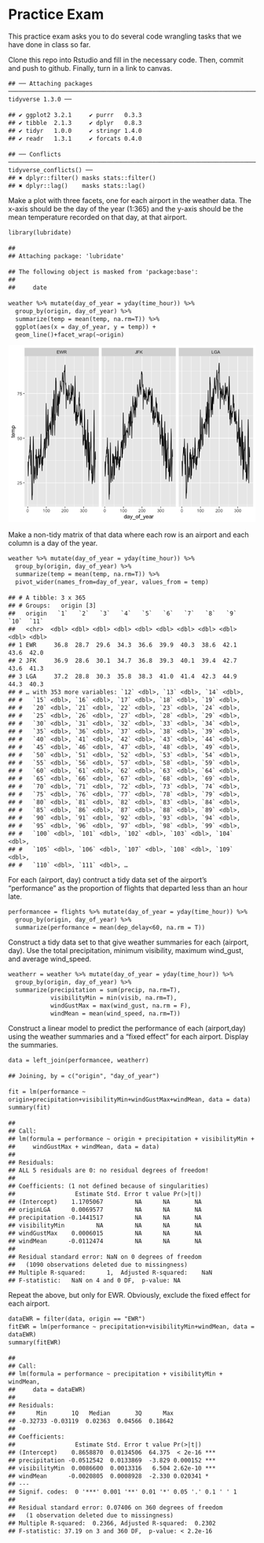 Practice Exam
=============

This practice exam asks you to do several code wrangling tasks that we
have done in class so far.

Clone this repo into Rstudio and fill in the necessary code. Then,
commit and push to github. Finally, turn in a link to canvas.

    ## ── Attaching packages ─────────────────────────────────────────────────────────────────────────── tidyverse 1.3.0 ──

    ## ✔ ggplot2 3.2.1     ✔ purrr   0.3.3
    ## ✔ tibble  2.1.3     ✔ dplyr   0.8.3
    ## ✔ tidyr   1.0.0     ✔ stringr 1.4.0
    ## ✔ readr   1.3.1     ✔ forcats 0.4.0

    ## ── Conflicts ────────────────────────────────────────────────────────────────────────────── tidyverse_conflicts() ──
    ## ✖ dplyr::filter() masks stats::filter()
    ## ✖ dplyr::lag()    masks stats::lag()

Make a plot with three facets, one for each airport in the weather data.
The x-axis should be the day of the year (1:365) and the y-axis should
be the mean temperature recorded on that day, at that airport.

    library(lubridate)

    ## 
    ## Attaching package: 'lubridate'

    ## The following object is masked from 'package:base':
    ## 
    ##     date

    weather %>% mutate(day_of_year = yday(time_hour)) %>% 
      group_by(origin, day_of_year) %>% 
      summarize(temp = mean(temp, na.rm=T)) %>% 
      ggplot(aes(x = day_of_year, y = temp)) +
      geom_line()+facet_wrap(~origin)

![](README_files/figure-markdown_strict/unnamed-chunk-2-1.png)

Make a non-tidy matrix of that data where each row is an airport and
each column is a day of the year.

    weather %>% mutate(day_of_year = yday(time_hour)) %>% 
      group_by(origin, day_of_year) %>% 
      summarize(temp = mean(temp, na.rm=T)) %>% 
      pivot_wider(names_from=day_of_year, values_from = temp)

    ## # A tibble: 3 x 365
    ## # Groups:   origin [3]
    ##   origin   `1`   `2`   `3`   `4`   `5`   `6`   `7`   `8`   `9`  `10`  `11`
    ##   <chr>  <dbl> <dbl> <dbl> <dbl> <dbl> <dbl> <dbl> <dbl> <dbl> <dbl> <dbl>
    ## 1 EWR     36.8  28.7  29.6  34.3  36.6  39.9  40.3  38.6  42.1  43.6  42.0
    ## 2 JFK     36.9  28.6  30.1  34.7  36.8  39.3  40.1  39.4  42.7  43.6  41.3
    ## 3 LGA     37.2  28.8  30.3  35.8  38.3  41.0  41.4  42.3  44.9  44.3  40.3
    ## # … with 353 more variables: `12` <dbl>, `13` <dbl>, `14` <dbl>,
    ## #   `15` <dbl>, `16` <dbl>, `17` <dbl>, `18` <dbl>, `19` <dbl>,
    ## #   `20` <dbl>, `21` <dbl>, `22` <dbl>, `23` <dbl>, `24` <dbl>,
    ## #   `25` <dbl>, `26` <dbl>, `27` <dbl>, `28` <dbl>, `29` <dbl>,
    ## #   `30` <dbl>, `31` <dbl>, `32` <dbl>, `33` <dbl>, `34` <dbl>,
    ## #   `35` <dbl>, `36` <dbl>, `37` <dbl>, `38` <dbl>, `39` <dbl>,
    ## #   `40` <dbl>, `41` <dbl>, `42` <dbl>, `43` <dbl>, `44` <dbl>,
    ## #   `45` <dbl>, `46` <dbl>, `47` <dbl>, `48` <dbl>, `49` <dbl>,
    ## #   `50` <dbl>, `51` <dbl>, `52` <dbl>, `53` <dbl>, `54` <dbl>,
    ## #   `55` <dbl>, `56` <dbl>, `57` <dbl>, `58` <dbl>, `59` <dbl>,
    ## #   `60` <dbl>, `61` <dbl>, `62` <dbl>, `63` <dbl>, `64` <dbl>,
    ## #   `65` <dbl>, `66` <dbl>, `67` <dbl>, `68` <dbl>, `69` <dbl>,
    ## #   `70` <dbl>, `71` <dbl>, `72` <dbl>, `73` <dbl>, `74` <dbl>,
    ## #   `75` <dbl>, `76` <dbl>, `77` <dbl>, `78` <dbl>, `79` <dbl>,
    ## #   `80` <dbl>, `81` <dbl>, `82` <dbl>, `83` <dbl>, `84` <dbl>,
    ## #   `85` <dbl>, `86` <dbl>, `87` <dbl>, `88` <dbl>, `89` <dbl>,
    ## #   `90` <dbl>, `91` <dbl>, `92` <dbl>, `93` <dbl>, `94` <dbl>,
    ## #   `95` <dbl>, `96` <dbl>, `97` <dbl>, `98` <dbl>, `99` <dbl>,
    ## #   `100` <dbl>, `101` <dbl>, `102` <dbl>, `103` <dbl>, `104` <dbl>,
    ## #   `105` <dbl>, `106` <dbl>, `107` <dbl>, `108` <dbl>, `109` <dbl>,
    ## #   `110` <dbl>, `111` <dbl>, …

For each (airport, day) contruct a tidy data set of the airport’s
“performance” as the proportion of flights that departed less than an
hour late.

    performancee = flights %>% mutate(day_of_year = yday(time_hour)) %>% 
      group_by(origin, day_of_year) %>% 
      summarize(performance = mean(dep_delay<60, na.rm = T)) 

Construct a tidy data set to that give weather summaries for each
(airport, day). Use the total precipitation, minimum visibility, maximum
wind\_gust, and average wind\_speed.

    weatherr = weather %>% mutate(day_of_year = yday(time_hour)) %>% 
      group_by(origin, day_of_year) %>% 
      summarize(precipitation = sum(precip, na.rm=T),
                visibilityMin = min(visib, na.rm=T),            
                windGustMax = max(wind_gust, na.rm = F),
                windMean = mean(wind_speed, na.rm=T)) 

Construct a linear model to predict the performance of each
(airport,day) using the weather summaries and a “fixed effect” for each
airport. Display the summaries.

    data = left_join(performancee, weatherr)

    ## Joining, by = c("origin", "day_of_year")

    fit = lm(performance ~ origin+precipitation+visibilityMin+windGustMax+windMean, data = data)
    summary(fit)

    ## 
    ## Call:
    ## lm(formula = performance ~ origin + precipitation + visibilityMin + 
    ##     windGustMax + windMean, data = data)
    ## 
    ## Residuals:
    ## ALL 5 residuals are 0: no residual degrees of freedom!
    ## 
    ## Coefficients: (1 not defined because of singularities)
    ##                 Estimate Std. Error t value Pr(>|t|)
    ## (Intercept)    1.1705067         NA      NA       NA
    ## originLGA      0.0069577         NA      NA       NA
    ## precipitation -0.1441517         NA      NA       NA
    ## visibilityMin         NA         NA      NA       NA
    ## windGustMax    0.0006015         NA      NA       NA
    ## windMean      -0.0112474         NA      NA       NA
    ## 
    ## Residual standard error: NaN on 0 degrees of freedom
    ##   (1090 observations deleted due to missingness)
    ## Multiple R-squared:      1,  Adjusted R-squared:    NaN 
    ## F-statistic:   NaN on 4 and 0 DF,  p-value: NA

Repeat the above, but only for EWR. Obviously, exclude the fixed effect
for each airport.

    dataEWR = filter(data, origin == "EWR")
    fitEWR = lm(performance ~ precipitation+visibilityMin+windMean, data = dataEWR)
    summary(fitEWR)

    ## 
    ## Call:
    ## lm(formula = performance ~ precipitation + visibilityMin + windMean, 
    ##     data = dataEWR)
    ## 
    ## Residuals:
    ##      Min       1Q   Median       3Q      Max 
    ## -0.32733 -0.03119  0.02363  0.04566  0.18642 
    ## 
    ## Coefficients:
    ##                 Estimate Std. Error t value Pr(>|t|)    
    ## (Intercept)    0.8658870  0.0134506  64.375  < 2e-16 ***
    ## precipitation -0.0512542  0.0133869  -3.829 0.000152 ***
    ## visibilityMin  0.0086600  0.0013316   6.504 2.62e-10 ***
    ## windMean      -0.0020805  0.0008928  -2.330 0.020341 *  
    ## ---
    ## Signif. codes:  0 '***' 0.001 '**' 0.01 '*' 0.05 '.' 0.1 ' ' 1
    ## 
    ## Residual standard error: 0.07406 on 360 degrees of freedom
    ##   (1 observation deleted due to missingness)
    ## Multiple R-squared:  0.2366, Adjusted R-squared:  0.2302 
    ## F-statistic: 37.19 on 3 and 360 DF,  p-value: < 2.2e-16
